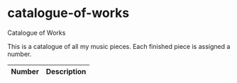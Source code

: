 # catalogue-of-works
Catalogue of Works

This is a catalogue of all my music pieces. Each finished piece is assigned a number.

| Number | Description |
| -------| ----------- |


